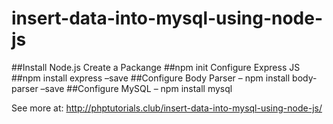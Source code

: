 # insert-data-into-mysql-using-node-js

##Install Node.js Create a Packange
##npm init Configure Express JS
##npm install express –save
##Configure Body Parser – npm install body-parser –save
##Configure MySQL – npm install mysql 

See more at: http://phptutorials.club/insert-data-into-mysql-using-node-js/
